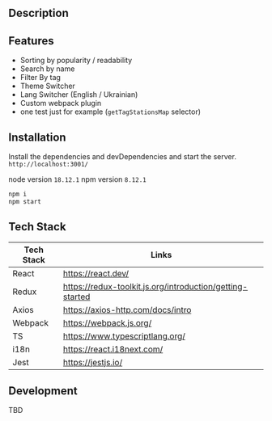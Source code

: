 ## Description

## Features

- Sorting by popularity / readability
- Search by name
- Filter By tag
- Theme Switcher
- Lang Switcher (English / Ukrainian)
- Custom webpack plugin
- one test just for example (`getTagStationsMap` selector)

## Installation

Install the dependencies and devDependencies and start the server.
`http://localhost:3001/`

node version `18.12.1`
npm version `8.12.1`

```sh
npm i
npm start
```

## Tech Stack


| Tech Stack | Links                                                     |
|------------|-----------------------------------------------------------|
| React      | https://react.dev/                                        |
| Redux      | https://redux-toolkit.js.org/introduction/getting-started |
| Axios      | https://axios-http.com/docs/intro                         |
| Webpack    | https://webpack.js.org/                                   |
| TS         | https://www.typescriptlang.org/                           |
| i18n       | https://react.i18next.com/                                |
| Jest       | https://jestjs.io/                                        |

## Development

TBD
